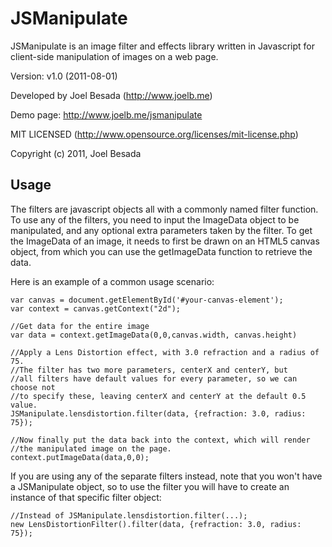JSManipulate 
============
JSManipulate is an image filter and effects library written in Javascript for
client-side manipulation of images on a web page.

Version: v1.0 (2011-08-01)

Developed by Joel Besada (http://www.joelb.me)

Demo page: http://www.joelb.me/jsmanipulate

MIT LICENSED (http://www.opensource.org/licenses/mit-license.php)

Copyright (c) 2011, Joel Besada

Usage
------

The filters are javascript objects all with a commonly named filter function.
To use any of the filters, you need to input the ImageData object to be manipulated, and any
optional extra parameters taken by the filter. To get the ImageData of an image, 
it needs to first be drawn on an HTML5 canvas object, from which you can use the
getImageData function to retrieve the data.

Here is an example of a common usage scenario:

	var canvas = document.getElementById('#your-canvas-element');
	var context = canvas.getContext("2d");
	
	//Get data for the entire image
	var data = context.getImageData(0,0,canvas.width, canvas.height) 
	
	//Apply a Lens Distortion effect, with 3.0 refraction and a radius of 75.
	//The filter has two more parameters, centerX and centerY, but
	//all filters have default values for every parameter, so we can choose not
	//to specify these, leaving centerX and centerY at the default 0.5 value.
	JSManipulate.lensdistortion.filter(data, {refraction: 3.0, radius: 75}); 

	//Now finally put the data back into the context, which will render
	//the manipulated image on the page.
	context.putImageData(data,0,0);

If you are using any of the separate filters instead, note that you won't have a JSManipulate
object, so to use the filter you will have to create an instance of that specific filter object:
	
	//Instead of JSManipulate.lensdistortion.filter(...);
	new LensDistortionFilter().filter(data, {refraction: 3.0, radius: 75}); 



 

